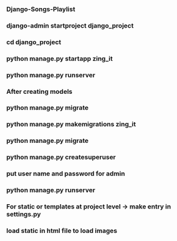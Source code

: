 ### Django-Songs-Playlist

### django-admin startproject django_project

### cd django_project

### python manage.py startapp zing_it

### python manage.py runserver

### After creating models

### python manage.py migrate

### python manage.py makemigrations zing_it

### python manage.py migrate

### python manage.py createsuperuser

### put user name and password for admin

### python manage.py runserver

### For static or templates at project level -> make entry in settings.py

### load static in html file to load images
